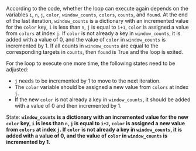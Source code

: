 According to the code, whether the loop can execute again depends on the variables `i`, `n`, `j`, `color`, `window_counts`, `colors`, `counts`, and `found`. At the end of the last iteration, `window_counts` is a dictionary with an incremented value for the `color` key, `i` is less than `n`, `j` is equal to `i+1`, `color` is assigned a value from `colors` at index `j`. If `color` is not already a key in `window_counts`, it is added with a value of 0, and the value of `color` in `window_counts` is incremented by 1. If all counts in `window_counts` are equal to the corresponding targets in `counts`, then `found` is True and the loop is exited. 

For the loop to execute one more time, the following states need to be adjusted:
- `j` needs to be incremented by 1 to move to the next iteration.
- The `color` variable should be assigned a new value from `colors` at index `j`.
- If the new `color` is not already a key in `window_counts`, it should be added with a value of 0 and then incremented by 1.

State: **`window_counts` is a dictionary with an incremented value for the new `color` key, `i` is less than `n`, `j` is equal to `i+2`, `color` is assigned a new value from `colors` at index `j`. If `color` is not already a key in `window_counts`, it is added with a value of 0, and the value of `color` in `window_counts` is incremented by 1.**